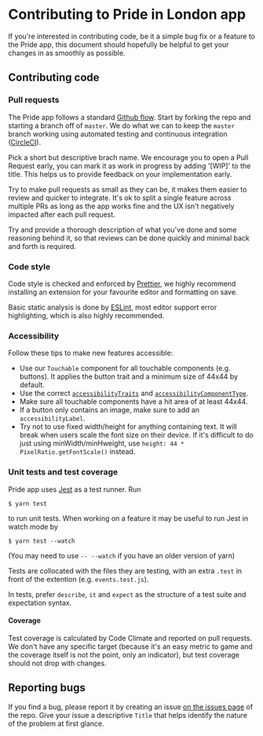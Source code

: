 # Contributing to Pride in London app

If you're interested in contributing code, be it a simple bug fix or a feature
to the Pride app, this document should hopefully be helpful to get your
changes in as smoothly as possible.

## Contributing code

### Pull requests

The Pride app follows a standard [Github flow](https://guides.github.com/introduction/flow/).
Start by forking the repo and starting a branch off of `master`. We do what
we can to keep the `master` branch working using automated testing and
continuous integration ([CircleCI](https://circleci.com/)).

Pick a short but descriptive brach name. We encourage you to open a Pull Request
early, you can mark it as work in progress by adding '[WIP]' to the title. This
helps us to provide feedback on your implementation early.

Try to make pull requests as small as they can be, it makes them easier to
review and quicker to integrate. It's ok to split a single feature across
multiple PRs as long as the app works fine and the UX isn't negatively
impacted after each pull request.

Try and provide a thorough description of what you've done and some reasoning
behind it, so that reviews can be done quickly and minimal back and forth is
required.

### Code style

Code style is checked and enforced by [Prettier](https://prettier.io/), we
highly recommend installing an extension for your favourite editor and
formatting on save.

Basic static analysis is done by [ESLint](https://eslint.org/), most editor
support error highlighting, which is also highly recommended.

### Accessibility

Follow these tips to make new features accessible:

* Use our `Touchable` component for all touchable components (e.g. buttons). It applies the button trait and a minimum size of 44x44 by default.
* Use the correct [`accessibilityTraits`](http://facebook.github.io/react-native/docs/accessibility.html#accessibilitytraits-ios) and [`accessibilityComponentType`](http://facebook.github.io/react-native/docs/accessibility.html#accessibilitycomponenttype-android).
* Make sure all touchable components have a hit area of at least 44x44.
* If a button only contains an image, make sure to add an `accessibilityLabel`.
* Try not to use fixed width/height for anything containing text. It will break when users scale the font size on their device. If it's difficult to do just using minWidth/minHweight, use `height: 44 * PixelRatio.getFontScale()` instead.

### Unit tests and test coverage

Pride app uses [Jest](https://facebook.github.io/jest/) as a test runner. Run

```
$ yarn test
```

to run unit tests. When working on a feature it may be useful to run Jest in
watch mode by

```
$ yarn test --watch
```

(You may need to use `-- --watch` if you have an older version of yarn)

Tests are collocated with the files they are testing, with an extra `.test` in
front of the extention (e.g. `events.test.js`).

In tests, prefer `describe`, `it` and `expect` as the structure of a test
suite and expectation syntax.

#### Coverage

Test coverage is calculated by Code Climate and reported on pull requests.
We don't have any specific target (because it's an easy metric to game and
the coverage itself is not the point, only an indicator), but test coverage
should not drop with changes.

## Reporting bugs

If you find a bug, please report it by creating an issue [on the issues page](https://github.com/redbadger/pride-london-app/issues) of the repo.
Give your issue a descriptive `Title` that helps identify the nature of the problem at first glance.
